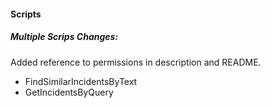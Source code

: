 
#### Scripts
##### Multiple Scrips Changes:
Added reference to permissions in description and README.
- FindSimilarIncidentsByText
- GetIncidentsByQuery